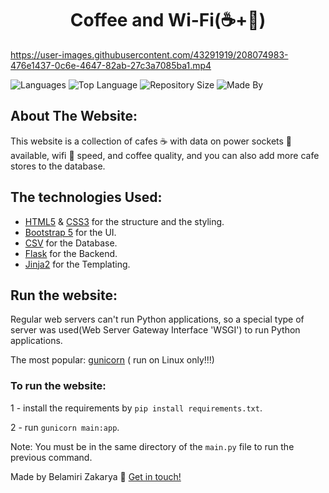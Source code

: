 <h1 align="center"> Coffee and Wi-Fi(☕+📶) </h1>

https://user-images.githubusercontent.com/43291919/208074983-476e1437-0c6e-4647-82ab-27c3a7085ba1.mp4

![Languages](https://img.shields.io/github/languages/count/kakaa2993/Coffee-and-Wifi?color=%234d41c0)
![Top Language](https://img.shields.io/github/languages/top/kakaa2993/Coffee-and-Wifi?color=%234d41c0)
![Repository Size](https://img.shields.io/github/repo-size/kakaa2993/Coffee-and-Wifi?color=%234d41c0)
![Made By](https://img.shields.io/badge/made%20by-kakaa-%234d41c0)



## About The Website:
This website is a collection of cafes ☕ with data on power sockets 🔌  available, wifi 📶 speed, and coffee quality, and you can also add more cafe stores to the database.

## The technologies Used:
- <a href="https://developer.mozilla.org/en-US/docs/Web/HTML">HTML5</a> & <a href="https://developer.mozilla.org/en-US/docs/Web/CSS">CSS3</a> for the structure and the styling.  
- <a href="https://getbootstrap.com/">Bootstrap 5</a> for the UI.  
- <a href="https://docs.python.org/3/library/csv.html">CSV</a> for the Database.  
- <a href="https://flask.palletsprojects.com/">Flask</a> for the Backend.  
- <a href="https://palletsprojects.com/p/jinja/">Jinja2</a> for the Templating.

## Run the website:
Regular web servers can't run Python applications, so a special type of server was used(Web Server Gateway Interface 'WSGI') to run Python applications.

The most popular: <a href="http://www.gunicorn.org/">gunicorn</a> ( run on Linux only!!!)

### To run the website:

1 - install the requirements by ``pip install requirements.txt``.

2 - run ``gunicorn main:app``.




Note: You must be in the same directory of the ``main.py`` file to run the previous command.




Made by Belamiri Zakarya  :wave: [Get in touch!](https://github.com/kakaa2993)
